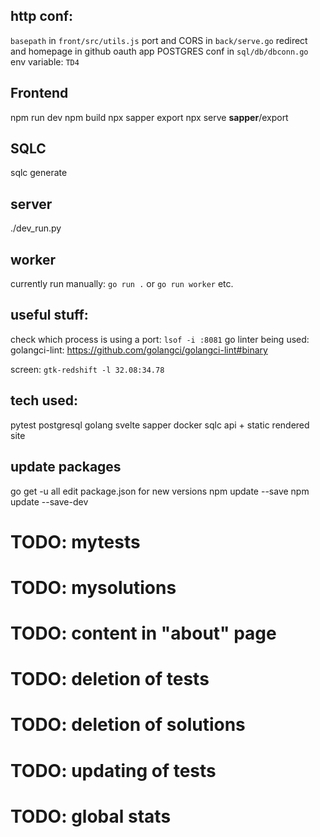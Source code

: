 http conf:
-----------
`basepath` in `front/src/utils.js`
port and CORS in `back/serve.go`
redirect and homepage in github oauth app
POSTGRES conf in `sql/db/dbconn.go`
env variable: `TD4`

Frontend
-----------
npm run dev
npm build
npx sapper export
npx serve __sapper__/export

SQLC
------------
sqlc generate

server
----------
./dev_run.py

worker
-----------
currently run manually: `go run .` or `go run worker` etc.

useful stuff:
----------------
check which process is using a port: `lsof -i :8081`
go linter being used: golangci-lint: https://github.com/golangci/golangci-lint#binary

screen: `gtk-redshift -l 32.08:34.78`


tech used:
--------------
pytest
postgresql
golang
svelte
sapper
docker
sqlc
api + static rendered site


update packages
---------------------
go get -u all
edit package.json for new versions
npm update --save
npm update --save-dev




# TODO: mytests
# TODO: mysolutions
# TODO: content in "about" page
# TODO: deletion of tests
# TODO: deletion of solutions
# TODO: updating of tests
# TODO: global stats